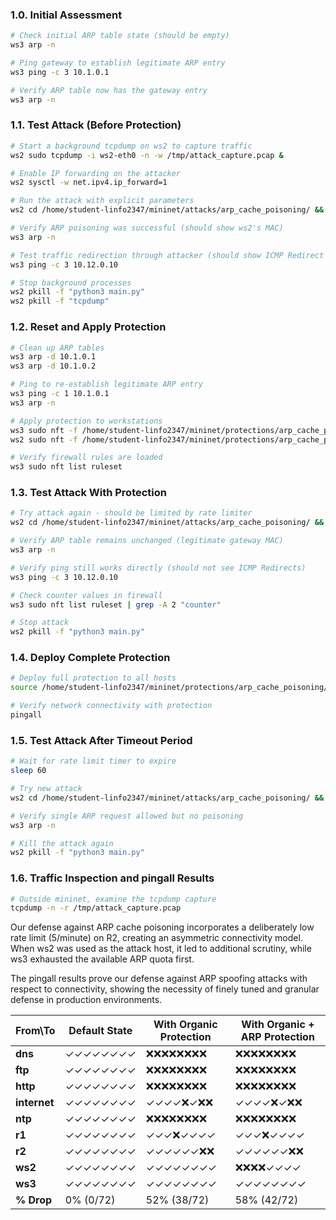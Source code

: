 ### 1.0. Initial Assessment
```bash
# Check initial ARP table state (should be empty)
ws3 arp -n

# Ping gateway to establish legitimate ARP entry
ws3 ping -c 3 10.1.0.1

# Verify ARP table now has the gateway entry
ws3 arp -n
```
### 1.1. Test Attack (Before Protection)
```bash
# Start a background tcpdump on ws2 to capture traffic
ws2 sudo tcpdump -i ws2-eth0 -n -w /tmp/attack_capture.pcap &

# Enable IP forwarding on the attacker
ws2 sysctl -w net.ipv4.ip_forward=1

# Run the attack with explicit parameters
ws2 cd /home/student-linfo2347/mininet/attacks/arp_cache_poisoning/ && python3 main.py --target 10.1.0.3 --gateway 10.1.0.1 --interval 0.5 &

# Verify ARP poisoning was successful (should show ws2's MAC)
ws3 arp -n

# Test traffic redirection through attacker (should show ICMP Redirect messages)
ws3 ping -c 3 10.12.0.10

# Stop background processes
ws2 pkill -f "python3 main.py"
ws2 pkill -f "tcpdump"
```

### 1.2. Reset and Apply Protection
```bash
# Clean up ARP tables
ws3 arp -d 10.1.0.1
ws3 arp -d 10.1.0.2

# Ping to re-establish legitimate ARP entry
ws3 ping -c 1 10.1.0.1
ws3 arp -n

# Apply protection to workstations
ws3 sudo nft -f /home/student-linfo2347/mininet/protections/arp_cache_poisoning/ws_arp_protection.nft
ws2 sudo nft -f /home/student-linfo2347/mininet/protections/arp_cache_poisoning/ws_arp_protection.nft

# Verify firewall rules are loaded
ws3 sudo nft list ruleset
```

### 1.3. Test Attack With Protection
```bash
# Try attack again - should be limited by rate limiter
ws2 cd /home/student-linfo2347/mininet/attacks/arp_cache_poisoning/ && python3 main.py --target 10.1.0.3 --gateway 10.1.0.1 &

# Verify ARP table remains unchanged (legitimate gateway MAC)
ws3 arp -n

# Verify ping still works directly (should not see ICMP Redirects)
ws3 ping -c 3 10.12.0.10

# Check counter values in firewall
ws3 sudo nft list ruleset | grep -A 2 "counter"

# Stop attack
ws2 pkill -f "python3 main.py"
```

### 1.4. Deploy Complete Protection
```bash
# Deploy full protection to all hosts
source /home/student-linfo2347/mininet/protections/arp_cache_poisoning/run_arp_protections.py

# Verify network connectivity with protection
pingall
```

### 1.5. Test Attack After Timeout Period
```bash 
# Wait for rate limit timer to expire
sleep 60

# Try new attack
ws2 cd /home/student-linfo2347/mininet/attacks/arp_cache_poisoning/ && python3 main.py --target 10.1.0.3 --gateway 10.1.0.1 &

# Verify single ARP request allowed but no poisoning
ws3 arp -n

# Kill the attack again
ws2 pkill -f "python3 main.py"
```

### 1.6. Traffic Inspection and pingall Results
```bash
# Outside mininet, examine the tcpdump capture
tcpdump -n -r /tmp/attack_capture.pcap
```

Our defense against ARP cache poisoning incorporates a deliberately low rate limit (5/minute) on R2, creating an asymmetric connectivity model. When ws2 was used as the attack host, it led to additional scrutiny, while ws3 exhausted the available ARP quota first.

The pingall results prove our defense against ARP spoofing attacks with respect to connectivity, showing the necessity of finely tuned and granular defense in production environments.

| From\To | Default State | With Organic Protection | With Organic + ARP Protection |
|---------|---------------|-------------------------|-------------------------------|
| **dns**   | ✓✓✓✓✓✓✓✓ | ❌❌❌❌❌❌❌❌ | ❌❌❌❌❌❌❌❌ |
| **ftp**   | ✓✓✓✓✓✓✓✓ | ❌❌❌❌❌❌❌❌ | ❌❌❌❌❌❌❌❌ |
| **http**  | ✓✓✓✓✓✓✓✓ | ❌❌❌❌❌❌❌❌ | ❌❌❌❌❌❌❌❌ |
| **internet**| ✓✓✓✓✓✓✓✓ | ✓✓✓✓❌✓❌❌ | ✓✓✓✓❌✓❌❌ |
| **ntp**   | ✓✓✓✓✓✓✓✓ | ❌❌❌❌❌❌❌❌ | ❌❌❌❌❌❌❌❌ |
| **r1**    | ✓✓✓✓✓✓✓✓ | ✓✓✓❌✓✓✓✓ | ✓✓✓❌✓✓✓✓ |
| **r2**    | ✓✓✓✓✓✓✓✓ | ✓✓✓✓✓✓❌❌ | ✓✓✓✓✓✓❌❌ |
| **ws2**   | ✓✓✓✓✓✓✓✓ | ✓✓✓✓✓✓✓✓ | ❌❌❌❌✓✓✓✓ |
| **ws3**   | ✓✓✓✓✓✓✓✓ | ✓✓✓✓✓✓✓✓ | ✓✓✓✓✓✓✓✓ |
| **% Drop**| 0% (0/72) | 52% (38/72) | 58% (42/72) |

